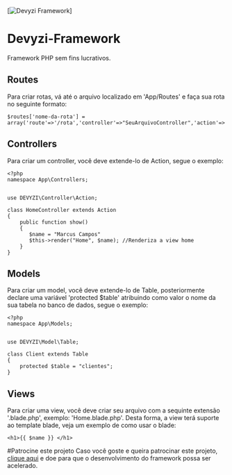 [![Devyzi Framework](http://i.imgur.com/Mffjnem.png)]
# Devyzi-Framework
Framework PHP sem fins lucrativos.


## Routes
Para criar rotas, vá até o arquivo localizado em 'App/Routes' e faça sua rota no seguinte formato:
```
$routes['nome-da-rota'] = array('route'=>'/rota','controller'=>"SeuArquivoController",'action'=>'SuaFunção');
```
## Controllers
Para criar um controller, você deve extende-lo de Action, segue o exemplo:
```
<?php
namespace App\Controllers;


use DEVYZI\Controller\Action;

class HomeController extends Action
{
    public function show()
    {
       $name = "Marcus Campos"
       $this->render("Home", $name); //Renderiza a view home
    }
}
```
## Models
Para criar um model, você deve extende-lo de Table, posteriormente declare uma variável 'protected $table' atribuindo como valor o nome da sua tabela no banco de dados, segue o exemplo:
```
<?php
namespace App\Models;


use DEVYZI\Model\Table;

class Client extends Table
{
    protected $table = "clientes";
}
```
## Views
Para criar uma view, você deve criar seu arquivo com a sequinte extensão '.blade.php', exemplo: 'Home.blade.php'.
Desta forma, a view terá suporte ao template blade, veja um exemplo de como usar o blade:
```
<h1>{{ $name }} </h1>
```

#Patrocine este projeto
Caso você goste e queira patrocinar este projeto, [clique aqui](https://www.patreon.com/user?u=3580444) e doe para que o desenvolvimento do framework possa ser acelerado.

